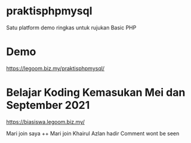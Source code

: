 # praktisphpmysql
 Satu platform demo ringkas untuk rujukan Basic PHP

# Demo
https://legoom.biz.my/praktisphpmysql/

# Belajar Koding Kemasukan Mei dan September 2021
https://biasiswa.legoom.biz.my/


Mari join saya ++
Mari join
Khairul Azlan hadir
Comment wont be seen
<!-- Khairul Azlan hadir!->

Mari join
Hallo ich bin Nur syafiqah!
 versi-syafiqah
